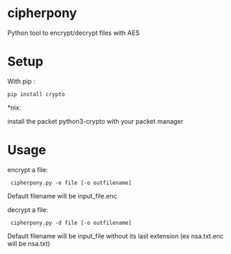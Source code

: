 cipherpony
==========

Python tool to encrypt/decrypt files with AES

Setup
=====
With pip :

```pip install crypto```

*nix:

install the packet python3-crypto with your packet manager


Usage
=====
encrypt a file:
```
 cipherpony.py -e file [-o outfilename]  
```
  Default filename will be input_file.enc

decrypt a file:
```
 cipherpony.py -d file [-o outfilename]
 ```
  Default filename will be input_file without its last extension (ex nsa.txt.enc will be nsa.txt)
